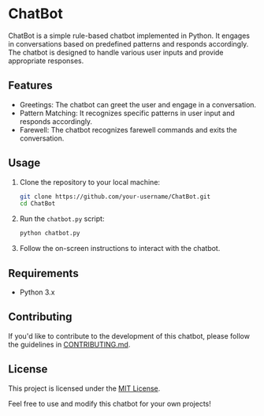 # ChatBot

ChatBot is a simple rule-based chatbot implemented in Python. It engages in conversations based on predefined patterns and responds accordingly. The chatbot is designed to handle various user inputs and provide appropriate responses.

## Features

- Greetings: The chatbot can greet the user and engage in a conversation.
- Pattern Matching: It recognizes specific patterns in user input and responds accordingly.
- Farewell: The chatbot recognizes farewell commands and exits the conversation.

## Usage

1. Clone the repository to your local machine:

    ```bash
    git clone https://github.com/your-username/ChatBot.git
    cd ChatBot
    ```

2. Run the `chatbot.py` script:

    ```bash
    python chatbot.py
    ```

3. Follow the on-screen instructions to interact with the chatbot.

## Requirements

- Python 3.x

## Contributing

If you'd like to contribute to the development of this chatbot, please follow the guidelines in [CONTRIBUTING.md](CONTRIBUTING.md).

## License

This project is licensed under the [MIT License](LICENSE).

Feel free to use and modify this chatbot for your own projects!

